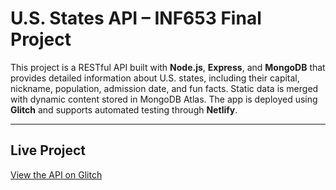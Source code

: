 # U.S. States API – INF653 Final Project

This project is a RESTful API built with **Node.js**, **Express**, and **MongoDB** that provides detailed information about U.S. states, including their capital, nickname, population, admission date, and fun facts. Static data is merged with dynamic content stored in MongoDB Atlas. The app is deployed using **Glitch** and supports automated testing through **Netlify**.

---

##  Live Project

 [View the API on Glitch](https://married-candy-quill.glitch.me)



